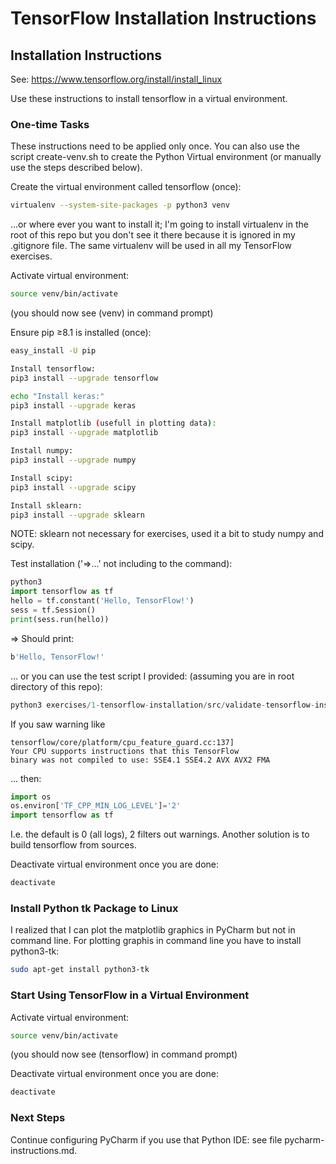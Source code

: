 # TensorFlow Installation Instructions

## Installation Instructions

See: https://www.tensorflow.org/install/install_linux

Use these instructions to install tensorflow in a virtual environment.

### One-time Tasks

These instructions need to be applied only once. You can also use the script create-venv.sh to create the Python Virtual environment (or manually use the steps described below).

Create the virtual environment called tensorflow (once):

```bash
virtualenv --system-site-packages -p python3 venv
```

...or where ever you want to install it; I'm going to install virtualenv in the root of this repo but you don't see it there because it is ignored in my .gitignore file. The same virtualenv will be used in all my TensorFlow exercises.

Activate virtual environment:

```bash
source venv/bin/activate
```

(you should now see (venv) in command prompt)

Ensure pip ≥8.1 is installed (once):

```bash
easy_install -U pip
```

```bash
Install tensorflow:
pip3 install --upgrade tensorflow
```
```bash
echo "Install keras:"
pip3 install --upgrade keras
```

```bash
Install matplotlib (usefull in plotting data):
pip3 install --upgrade matplotlib
```

```bash
Install numpy:
pip3 install --upgrade numpy
```

```bash
Install scipy:
pip3 install --upgrade scipy
```

```bash
Install sklearn:
pip3 install --upgrade sklearn
```

NOTE: sklearn not necessary for exercises, used it a bit to study numpy and scipy.

Test installation ('=>...' not including to the command):

```python
python3
import tensorflow as tf
hello = tf.constant('Hello, TensorFlow!')
sess = tf.Session()
print(sess.run(hello))
```

=> Should print: 

```bash
b'Hello, TensorFlow!'
```

... or you can use the test script I provided: (assuming you are in root directory of this repo):

```python
python3 exercises/1-tensorflow-installation/src/validate-tensorflow-installation.py
```

If you saw warning like

```
tensorflow/core/platform/cpu_feature_guard.cc:137] 
Your CPU supports instructions that this TensorFlow 
binary was not compiled to use: SSE4.1 SSE4.2 AVX AVX2 FMA
``` 
... then:
 
```python
import os
os.environ['TF_CPP_MIN_LOG_LEVEL']='2'
import tensorflow as tf
```

I.e. the default is 0 (all logs), 2 filters out warnings.
Another solution is to build tensorflow from sources.

Deactivate virtual environment once you are done:

```bash
deactivate
```

### Install Python tk Package to Linux

I realized that I can plot the matplotlib graphics in PyCharm but not in command line. For plotting graphis in command line you have to install python3-tk:

```bash
sudo apt-get install python3-tk
```

### Start Using TensorFlow in a Virtual Environment

Activate virtual environment:

```bash
source venv/bin/activate
```

(you should now see (tensorflow) in command prompt)

Deactivate virtual environment once you are done:

```bash
deactivate
```

### Next Steps

Continue configuring PyCharm if you use that Python IDE: see file pycharm-instructions.md.
